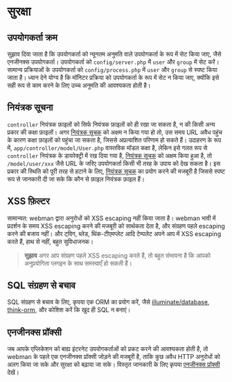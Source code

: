 # सुरक्षा

## उपयोगकर्ता क्रम
सुझाव दिया जाता है कि उपयोगकर्ता को न्यूनतम अनुमति वाले उपयोगकर्ता के रूप में सेट किया जाए, जैसे एनजीनक्स उपयोगकर्ता। उपयोगकर्ता को `config/server.php` में `user` और `group` में सेट करें।
सामान्य प्रक्रियाओं के उपयोगकर्ता को `config/process.php` में `user` और `group` से स्पष्ट किया जाता है।
ध्यान देने योग्य है कि मॉनिटर प्रक्रिया को उपयोगकर्ता के रूप में सेट न किया जाए, क्योंकि इसे सही रूप से काम करने के लिए उच्च अनुमति की आवश्यकता होती है।

## नियंत्रक सूचना
`controller` नियंत्रक फ़ाइलों को सिर्फ नियंत्रक फ़ाइलों को ही रखा जा सकता है, न की किसी अन्य प्रकार की कक्षा फ़ाइलों। अगर [नियंत्रक सूचक](https://www.workerman.net/doc/webman/controller.html#%E6%8E%A7%E5%88%B6%E5%99%A8%E5%90%8E%E7%BC%80) को अक्षम न किया गया हो तो, उस समय URL अवैध पहुंच के कारण कक्षा फ़ाइलों को पहुंचा जा सकता है, जिससे अप्रत्याशित परिणाम हो सकते हैं।
उदाहरण के रूप में, `app/controller/model/User.php` वास्तविक मॉडल कक्षा है, लेकिन इसे गलत रूप से `controller` नियंत्रक के डायरेक्ट्री में रख दिया गया है, [नियंत्रक सूचक](https://www.workerman.net/doc/webman/controller.html#%E6%8E%A7%E5%88%B6%E5%99%A8%E5%90%8E%E7%BC%80) को अक्षम किया हुआ है, तो `/model/user/xxx` जैसे URL के जरिए उपयोगकर्ता किसी भी तरह के उपाय को देख सकता है।
इस प्रकार की स्थिति को पूरी तरह से हटाने के लिए, [नियंत्रक सूचक](https://www.workerman.net/doc/webman/controller.html#%E6%8E%A7%E5%88%B6%E5%99%A8%E5%90%8E%E7%BC%80) का प्रयोग करने की मजबूरी है जिससे स्पष्ट रूप से जानकारी दी जा सके कि कौन से फ़ाइल नियंत्रक फ़ाइल हैं।

## XSS फ़िल्टर
सामान्यत: webman द्वारा अनुरोधों को XSS escaping नहीं किया जाता है।
webman भावी में प्रदर्शन के समय XSS escaping करने की मजबूरी को सार्थकता देता है, और संग्रहण पहले escaping करने की बजाय नहीं।
और ट्‌विग, ब्लेड, थिंक-टीएमप्लेट आदि टेम्पलेट अपने आप में XSS escaping करते हैं, हाथ से नहीं, बहुत सुविधाजनक।

> **सुझाव**
> अगर आप संग्रहण पहले XSS escaping करते हैं, तो बहुत संभावना है कि आपको अनुप्रयोगिता प्लगइन के साथ समस्याएँ हो सकती हैं।

## SQL संग्रहण से बचाव
SQL संग्रहण से बचाव के लिए, कृपया एक ORM का प्रयोग करें, जैसे [illuminate/database](https://www.workerman.net/doc/webman/db/tutorial.html), [think-orm](https://www.workerman.net/doc/webman/db/thinkorm.html), और कोशिश करें कि खुद ही SQL न बनाएं।

## एनजीनक्स प्रॉक्सी
जब आपके एप्लिकेशन को बाह्य इंटरनेट उपयोगकर्ताओं को प्रकट करने की आवश्यकता होती है, तो webman के पहले एक एनजीनक्स प्रॉक्सी जोड़ने की मजबूरी है, ताकि कुछ अवैध HTTP अनुरोधों को अलग किया जा सके और सुरक्षा को बढ़ाया जा सके। विस्तृत जानकारी के लिए कृपया [एनजीनक्स प्रॉक्सी](nginx-proxy.md) देखें।
